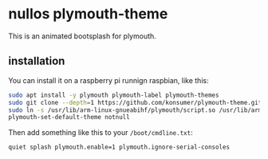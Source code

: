 # nullos plymouth-theme

This is an animated bootsplash for plymouth.

## installation

You can install it on  a raspberry pi runnign raspbian, like this:

```sh
sudo apt install -y plymouth plymouth-label plymouth-themes
sudo git clone --depth=1 https://github.com/konsumer/plymouth-theme.git /usr/share/plymouth/themes/notnull
sudo ln -s /usr/lib/arm-linux-gnueabihf/plymouth/script.so /usr/lib/arm-linux-gnueabihf/plymouth/notnull.so
plymouth-set-default-theme notnull
```

Then add something like this to your `/boot/cmdline.txt`:

```
quiet splash plymouth.enable=1 plymouth.ignore-serial-consoles
```